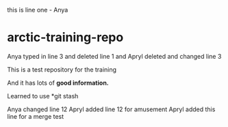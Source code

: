 this is line one - Anya
# arctic-training-repo
Anya typed in line 3 and deleted line 1 and Apryl deleted and changed line 3


This is a test repository for the training

And it has lots of **good information.** 

Learned to use *git stash

Anya changed line 12 Apryl added line 12 for amusement
Apryl added this line for a merge test
